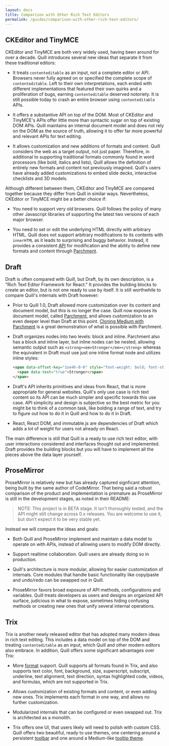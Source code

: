 ```yaml
---
layout: docs
title: Comparison with Other Rich Text Editors
permalink: /guides/comparison-with-other-rich-text-editors/
---
```


## CKEditor and TinyMCE

CKEditor and TinyMCE are both very widely used, having been around for over a decade. Quill introduces several new ideas that separate it from these traditional editors:

- It treats `contenteditable` as an input, not a complete editor or API. Browsers never fully agreed on or specified the complete scope of `contenteditable`. Left to their own interpretations, each ended with different implementations that featured their own quirks and a proliferation of bugs, earning `contenteditable` deserved notoriety. It is still possible today to crash an entire browser using `contenteditable` APIs.

- It offers a substantive API on top of the DOM. Most of CKEditor and TinyMCE's APIs offer little more than syntactic sugar on top of existing DOM APIs. Quill maintains an internal document model and does not rely on the DOM as the source of truth, allowing it to offer far more powerful and relevant APIs for text editing.

- It allows customization and new additions of formats and content. Quill considers the web as a target output, not just paper. Therefore, in additional to supporting traditional formats commonly found in word processors (like bold, italics and lists), Quill allows the definition of entirely new formats and content not previously imagined. Quill's users have already added customizations to embed slide decks, interactive checklists and 3D models.

Although different between them, CKEditor and TinyMCE are compared together because they differ from Quill in similar ways. Nevertheless, CKEditor or TinyMCE might be a better choice if:

- You need to support very old browsers. Quill follows the policy of many other Javascript libraries of supporting the latest two versions of each major browser.

- You need to set or edit the underlying HTML directly with arbitrary HTML. Quill does not support arbitrary modifications to its contents with `innerHTML` as it leads to surprising and buggy behavior. Instead, it provides a consistent [API](/docs/api/) for modification and the ability to define new formats and content through [Parchment](https://github.com/quilljs/parchment/).


## Draft

Draft is often compared with Quill, but Draft, by its own description, is a "Rich Text Editor Framework for React." It provides the building blocks to create an editor, but is not one ready to use by itself. It is still worthwhile to compare Quill's internals with Draft however:

- Prior to Quill 1.0, Draft allowed more customization over its content and document model, but this is no longer the case. Quill now exposes its document model, called [Parchment](https://github.com/quilljs/parchment), and allows customization to an even deeper level than Draft at this point. [Cloning Medium with Parchment](/guides/cloning-medium-with-parchment/) is a great demonstration of what is possible with Parchment.

- Draft organizes nodes into two levels: block and inline. Parchment also has a block and inline layer, but inline nodes can be nested, allowing semantic output such as `<strong><em>Stronger</em></strong>` whereas the equivalent in Draft must use just one inline format node and utilizes inline styles:

  ```html
  <span data-offset-key="1oo4h-0-0" style="font-weight: bold; font-style: italic;">
    <span data-text="true">Stronger</span>
  </span>
  ```

- Draft's API inherits primitives and ideas from React, that is more appropriate for general websites. Quill's only use case is rich text content so its API can be much simpler and specific towards this use case. API simplicity and design is subjective so the best metric for you might be to think of a common task, like bolding a range of text, and try to figure out how to do it in Quill and how to do it in Draft.

-  React, React DOM, and immutable.js are dependencies of Draft which adds a lot of weight for users not already on React.

The main difference is still that Quill is a ready to use rich text editor, with user interactions considered and interfaces thought out and implemented. Draft provides the building blocks but you will have to implement all the pieces above the data layer yourself.


## ProseMirror

ProseMirror is relatively new but has already captured signficant attention, being built by the same author of  CodeMirror. That being said a robust comparison of the product and implementation is premature as ProseMirror is still in the development stages, as noted in their README:

> NOTE: This project is in BETA stage. It isn't thoroughly tested, and the API might still change across 0.x releases. You are welcome to use it, but don't expect it to be very stable yet.

Instead we will compare the ideas and goals:

- Both Quill and ProseMirror implement and maintain a data model to operate on with APIs, instead of allowing users to modify DOM directly.

- Support realtime collaboration. Quill users are already doing so in production.

- Quill's architecture is more modular, allowing for easier customization of internals. Core modules that handle basic functionality like copy/paste and undo/redo can be swapped out in Quill.

- ProseMirror favors broad exposure of API methods, configurations and variables. Quill treats developers as users and designs an organized API surface, judicious in what to expose, sometimes hiding confusing methods or creating new ones that unify several internal operations.


## Trix

Trix is another newly released editor that has adopted many modern ideas in rich text editing. This includes a data model on top of the DOM and treating `contenteditable` as an input, which Quill and other modern editors also embrace. In addition, Quill offers some significant advantages over Trix:

- More [format](/docs/formats/) support. Quill supports all formats found in Trix, and also supports text color, font, background, size, superscript, subscript, underline, text alignment, text direction, syntax highlighted code, videos, and formulas, which are not supported in Trix.

- Allows customization of existing formats and content, or even adding new ones. Trix implements each format in one way, and allows no further customization.

- Modularized internals that can be configured or even swapped out. Trix is architected as a monolith.

- Trix offers one UI, that users likely will need to polish with custom CSS. Quill offers two beautiful, ready to use themes, one centering around a persistent [toolbar](/docs/themes/#snow) and one around a Medium-like [tooltip theme](/docs/themes/#bubble).
